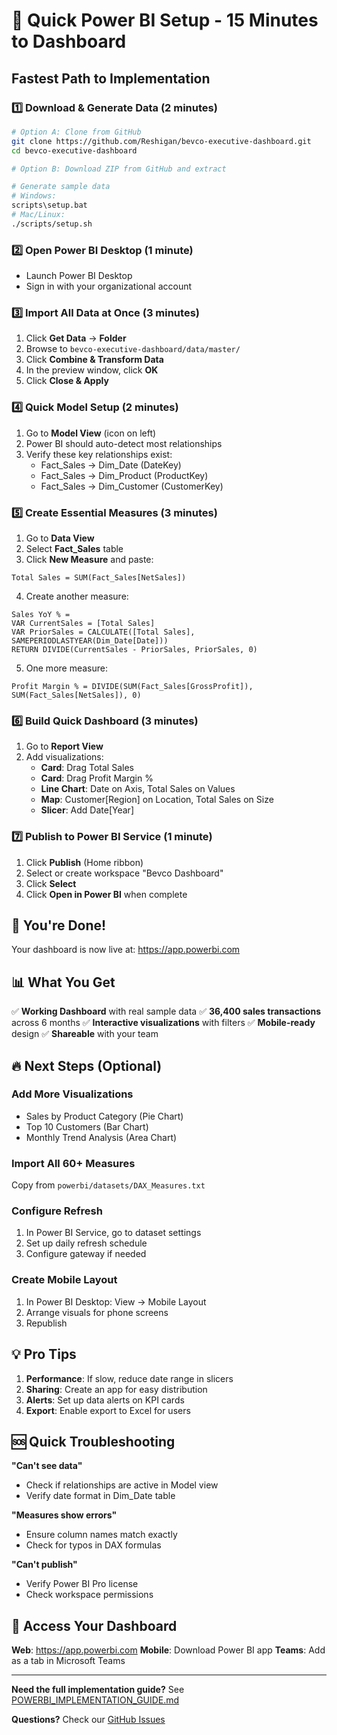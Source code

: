# 🚀 Quick Power BI Setup - 15 Minutes to Dashboard

## Fastest Path to Implementation

### 1️⃣ Download & Generate Data (2 minutes)
```bash
# Option A: Clone from GitHub
git clone https://github.com/Reshigan/bevco-executive-dashboard.git
cd bevco-executive-dashboard

# Option B: Download ZIP from GitHub and extract

# Generate sample data
# Windows: 
scripts\setup.bat
# Mac/Linux: 
./scripts/setup.sh
```

### 2️⃣ Open Power BI Desktop (1 minute)
- Launch Power BI Desktop
- Sign in with your organizational account

### 3️⃣ Import All Data at Once (3 minutes)
1. Click **Get Data** → **Folder**
2. Browse to `bevco-executive-dashboard/data/master/`
3. Click **Combine & Transform Data**
4. In the preview window, click **OK**
5. Click **Close & Apply**

### 4️⃣ Quick Model Setup (2 minutes)
1. Go to **Model View** (icon on left)
2. Power BI should auto-detect most relationships
3. Verify these key relationships exist:
   - Fact_Sales → Dim_Date (DateKey)
   - Fact_Sales → Dim_Product (ProductKey)
   - Fact_Sales → Dim_Customer (CustomerKey)

### 5️⃣ Create Essential Measures (3 minutes)
1. Go to **Data View**
2. Select **Fact_Sales** table
3. Click **New Measure** and paste:

```dax
Total Sales = SUM(Fact_Sales[NetSales])
```

4. Create another measure:
```dax
Sales YoY % = 
VAR CurrentSales = [Total Sales]
VAR PriorSales = CALCULATE([Total Sales], SAMEPERIODLASTYEAR(Dim_Date[Date]))
RETURN DIVIDE(CurrentSales - PriorSales, PriorSales, 0)
```

5. One more measure:
```dax
Profit Margin % = DIVIDE(SUM(Fact_Sales[GrossProfit]), SUM(Fact_Sales[NetSales]), 0)
```

### 6️⃣ Build Quick Dashboard (3 minutes)
1. Go to **Report View**
2. Add visualizations:
   - **Card**: Drag Total Sales
   - **Card**: Drag Profit Margin %
   - **Line Chart**: Date on Axis, Total Sales on Values
   - **Map**: Customer[Region] on Location, Total Sales on Size
   - **Slicer**: Add Date[Year]

### 7️⃣ Publish to Power BI Service (1 minute)
1. Click **Publish** (Home ribbon)
2. Select or create workspace "Bevco Dashboard"
3. Click **Select**
4. Click **Open in Power BI** when complete

## 🎯 You're Done! 

Your dashboard is now live at: https://app.powerbi.com

## 📊 What You Get

✅ **Working Dashboard** with real sample data
✅ **36,400 sales transactions** across 6 months
✅ **Interactive visualizations** with filters
✅ **Mobile-ready** design
✅ **Shareable** with your team

## 🔥 Next Steps (Optional)

### Add More Visualizations
- Sales by Product Category (Pie Chart)
- Top 10 Customers (Bar Chart)
- Monthly Trend Analysis (Area Chart)

### Import All 60+ Measures
Copy from `powerbi/datasets/DAX_Measures.txt`

### Configure Refresh
1. In Power BI Service, go to dataset settings
2. Set up daily refresh schedule
3. Configure gateway if needed

### Create Mobile Layout
1. In Power BI Desktop: View → Mobile Layout
2. Arrange visuals for phone screens
3. Republish

## 💡 Pro Tips

1. **Performance**: If slow, reduce date range in slicers
2. **Sharing**: Create an app for easy distribution
3. **Alerts**: Set up data alerts on KPI cards
4. **Export**: Enable export to Excel for users

## 🆘 Quick Troubleshooting

**"Can't see data"**
- Check if relationships are active in Model view
- Verify date format in Dim_Date table

**"Measures show errors"**
- Ensure column names match exactly
- Check for typos in DAX formulas

**"Can't publish"**
- Verify Power BI Pro license
- Check workspace permissions

## 📱 Access Your Dashboard

**Web**: https://app.powerbi.com
**Mobile**: Download Power BI app
**Teams**: Add as a tab in Microsoft Teams

---

**Need the full implementation guide?** See [POWERBI_IMPLEMENTATION_GUIDE.md](POWERBI_IMPLEMENTATION_GUIDE.md)

**Questions?** Check our [GitHub Issues](https://github.com/Reshigan/bevco-executive-dashboard/issues)